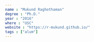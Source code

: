 ```yaml
---
name : "Mukund Raghothaman"
degree : "Ph.D."
year : "2016"
where : "USC"
website : "https://r-mukund.github.io/"
tags : ["alum"]
---
```

